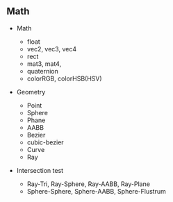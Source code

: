 ## Math

- Math
  - float
  - vec2, vec3, vec4
  - rect
  - mat3, mat4, 
  - quaternion
  - colorRGB, colorHSB(HSV)

- Geometry
  - Point
  - Sphere
  - Phane
  - AABB
  - Bezier
  - cubic-bezier
  - Curve
  - Ray
- Intersection test
  - Ray-Tri, Ray-Sphere, Ray-AABB, Ray-Plane
  - Sphere-Sphere, Sphere-AABB, Sphere-Flustrum 